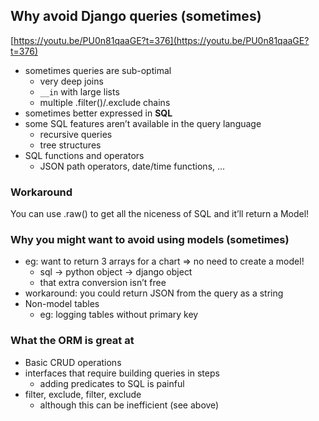 ## Why avoid Django queries (sometimes)

[https://youtu.be/PU0n81qaaGE?t=376](https://youtu.be/PU0n81qaaGE?t=376)

- sometimes queries are sub-optimal
  - very deep joins
  - `__in` with large lists
  - multiple .filter()/.exclude chains
- sometimes better expressed in **SQL**
- some SQL features aren’t available in the query language
  - recursive queries
  - tree structures
- SQL functions and operators
  - JSON path operators, date/time functions, ...

### Workaround

You can use .raw() to get all the niceness of SQL and it’ll return a Model!

### Why you might want to avoid using models (sometimes)

- eg: want to return 3 arrays for a chart => no need to create a model!
  - sql -> python object -> django object
  - that extra conversion isn’t free
- workaround: you could return JSON from the query as a string
- Non-model tables
  - eg: logging tables without primary key

### What the ORM is great at

- Basic CRUD operations
- interfaces that require building queries in steps
  - adding predicates to SQL is painful
- filter, exclude, filter, exclude
  - although this can be inefficient (see above)
